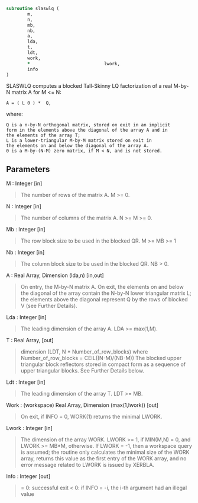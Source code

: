 ```fortran
subroutine slaswlq (
		m,
		n,
		mb,
		nb,
		a,
		lda,
		t,
		ldt,
		work,
		*                            lwork,
		info
)
```

 SLASWLQ computes a blocked Tall-Skinny LQ factorization of
 a real M-by-N matrix A for M <= N:

    A = ( L 0 ) *  Q,

 where:

    Q is a n-by-N orthogonal matrix, stored on exit in an implicit
    form in the elements above the diagonal of the array A and in
    the elements of the array T;
    L is a lower-triangular M-by-M matrix stored on exit in
    the elements on and below the diagonal of the array A.
    0 is a M-by-(N-M) zero matrix, if M < N, and is not stored.


## Parameters
M : Integer [in]
> The number of rows of the matrix A.  M >= 0.

N : Integer [in]
> The number of columns of the matrix A.  N >= M >= 0.

Mb : Integer [in]
> The row block size to be used in the blocked QR.
> M >= MB >= 1

Nb : Integer [in]
> The column block size to be used in the blocked QR.
> NB > 0.

A : Real Array, Dimension (lda,n) [in,out]
> On entry, the M-by-N matrix A.
> On exit, the elements on and below the diagonal
> of the array contain the N-by-N lower triangular matrix L;
> the elements above the diagonal represent Q by the rows
> of blocked V (see Further Details).

Lda : Integer [in]
> The leading dimension of the array A.  LDA >= max(1,M).

T : Real Array, [out]
> dimension (LDT, N * Number_of_row_blocks)
> where Number_of_row_blocks = CEIL((N-M)/(NB-M))
> The blocked upper triangular block reflectors stored in compact form
> as a sequence of upper triangular blocks.
> See Further Details below.

Ldt : Integer [in]
> The leading dimension of the array T.  LDT >= MB.

Work : (workspace) Real Array, Dimension (max(1,lwork)) [out]
> On exit, if INFO = 0, WORK(1) returns the minimal LWORK.

Lwork : Integer [in]
> The dimension of the array WORK.
> LWORK >= 1, if MIN(M,N) = 0, and LWORK >= MB*M, otherwise.
> If LWORK = -1, then a workspace query is assumed; the routine
> only calculates the minimal size of the WORK array, returns
> this value as the first entry of the WORK array, and no error
> message related to LWORK is issued by XERBLA.

Info : Integer [out]
> = 0:  successful exit
> < 0:  if INFO = -i, the i-th argument had an illegal value


